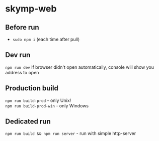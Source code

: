 # skymp-web

## Before run
<!--
 - create `config.js` file (example in config.default.js)
 - `sudo npm i -g webpack` (install once)
 - `sudo npm i -g webpack-dev-server` (install once if you want to develope)
-->
 - `sudo npm i` (each time after pull)

## Dev run
`npm run dev`
If browser didn't open automatically, console will show you address to open

## Production build
`npm run build-prod` - only Unix! \
`npm run build-prod-win` - only Windows

## Dedicated run
`npm run build && npm run server` - run with simple http-server

